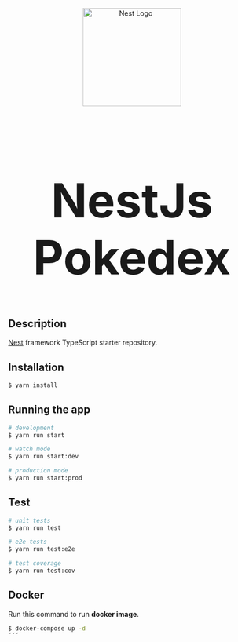 <div align="center">
  <img src="https://nestjs.com/img/logo-small.svg" width="200" alt="Nest Logo" />
</div>

<h1 style="font-size:6rem;text-align:center;">NestJs Pokedex</h1>


[circleci-image]: https://img.shields.io/circleci/build/github/nestjs/nest/master?token=abc123def456
[circleci-url]: https://circleci.com/gh/nestjs/nest

## Description

[Nest](https://github.com/nestjs/nest) framework TypeScript starter repository.

## Installation

```bash
$ yarn install
```

## Running the app

```bash
# development
$ yarn run start

# watch mode
$ yarn run start:dev

# production mode
$ yarn run start:prod
```

## Test

```bash
# unit tests
$ yarn run test

# e2e tests
$ yarn run test:e2e

# test coverage
$ yarn run test:cov
```

## Docker

Run this command to run __docker image__.

```bash
$ docker-compose up -d
´´´